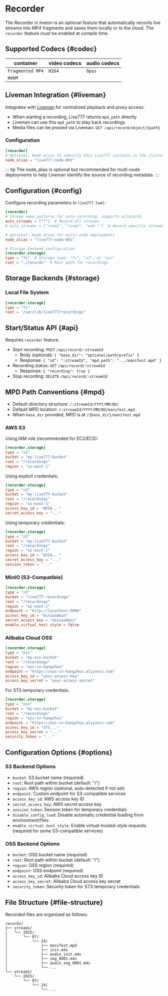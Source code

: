 # Recorder

The Recorder in liveion is an optional feature that automatically records live streams into MP4 fragments and saves them locally or to the cloud. The `recorder` feature must be enabled at compile time.

## Supported Codecs {#codec}

| container           | video codecs | audio codecs |
| ------------------- | ------------| ------------ |
| `Fragmented MP4`    | `H264`      | `Opus`       |
| `WebM`              |             |              |

## Liveman Integration {#liveman}

Integrates with [Liveman](/guide/liveman) for centralized playback and proxy access:

- When starting a recording, Live777 returns `mpd_path` directly
- Liveman can use this `mpd_path` to play back recordings
- Media files can be proxied via Liveman: `GET /api/record/object/{path}`

### Configuration

```toml
[recorder]
# Optional: Node alias to identify this Live777 instance in the cluster
node_alias = "live777-node-001"
```

::: tip
The node_alias is optional but recommended for multi-node deployments to help Liveman identify the source of recording metadata.
:::

## Configuration {#config}

Configure recording parameters in `live777.toml`:

```toml
[recorder]
# Stream name patterns for auto-recording, supports wildcards
auto_streams = ["*"]  # Record all streams
# auto_streams = ["room1", "room2", "web-*"]  # Record specific streams

# Optional: Node alias for multi-node deployments
node_alias = "live777-node-001"

# Storage backend configuration
[recorder.storage]
type = "fs"  # Storage type: "fs", "s3", or "oss"
root = "./records"  # Root path for recordings
```

## Storage Backends {#storage}

### Local File System

```toml
[recorder.storage]
type = "fs"
root = "/var/lib/live777/recordings"
```

## Start/Status API {#api}

Requires `recorder` feature.

- Start recording: `POST` `/api/record/:streamId`
  - Body (optional): `{ "base_dir": "optional/path/prefix" }`
  - Response: `{ "id": ":streamId", "mpd_path": ".../manifest.mpd" }`
- Recording status: `GET` `/api/record/:streamId`
  - Response: `{ "recording": true }`
- Stop recording: `DELETE` `/api/record/:streamId`

## MPD Path Conventions {#mpd}

- Default directory structure: `/:streamId/YYYY/MM/DD/`
- Default MPD location: `/:streamId/YYYY/MM/DD/manifest.mpd`
- When `base_dir` provided, MPD is at `/{base_dir}/manifest.mpd`

### AWS S3

Using IAM role (recommended for EC2/ECS):
```toml
[recorder.storage]
type = "s3"
bucket = "my-live777-bucket"
root = "/recordings"
region = "us-east-1"
```

Using explicit credentials:
```toml
[recorder.storage]
type = "s3"
bucket = "my-live777-bucket"
root = "/recordings"
region = "us-east-1"
access_key_id = "AKIA..."
secret_access_key = "..."
```

Using temporary credentials:
```toml
[recorder.storage]
type = "s3"
bucket = "my-live777-bucket"
root = "/recordings"
region = "us-east-1"
access_key_id = "ASIA..."
secret_access_key = "..."
session_token = "..."
```

### MinIO (S3-Compatible)

```toml
[recorder.storage]
type = "s3"
bucket = "live777-recordings"
root = "/recordings"
region = "us-east-1"
endpoint = "http://localhost:9000"
access_key_id = "minioadmin"
secret_access_key = "minioadmin"
enable_virtual_host_style = false
```

### Alibaba Cloud OSS

```toml
[recorder.storage]
type = "oss"
bucket = "my-oss-bucket"
root = "/recordings"
region = "oss-cn-hangzhou"
endpoint = "https://oss-cn-hangzhou.aliyuncs.com"
access_key_id = "your-access-key"
access_key_secret = "your-access-secret"
```

For STS temporary credentials:
```toml
[recorder.storage]
type = "oss"
bucket = "my-oss-bucket"
root = "/recordings"
region = "oss-cn-hangzhou"
endpoint = "https://oss-cn-hangzhou.aliyuncs.com"
access_key_id = "STS..."
access_key_secret = "..."
security_token = "..."
```

## Configuration Options {#options}

### S3 Backend Options

- `bucket`: S3 bucket name (required)
- `root`: Root path within bucket (default: "/")
- `region`: AWS region (optional, auto-detected if not set)
- `endpoint`: Custom endpoint for S3-compatible services
- `access_key_id`: AWS access key ID
- `secret_access_key`: AWS secret access key
- `session_token`: Session token for temporary credentials
- `disable_config_load`: Disable automatic credential loading from environment/files
- `enable_virtual_host_style`: Enable virtual-hosted-style requests (required for some S3-compatible services)

### OSS Backend Options

- `bucket`: OSS bucket name (required)
- `root`: Root path within bucket (default: "/")
- `region`: OSS region (required)
- `endpoint`: OSS endpoint (required)
- `access_key_id`: Alibaba Cloud access key ID
- `access_key_secret`: Alibaba Cloud access key secret
- `security_token`: Security token for STS temporary credentials

## File Structure {#file-structure}

Recorded files are organized as follows:

```
records/
├── stream1/
│   └── 2025/
│       └── 07/
│           └── 24/
│               ├── manifest.mpd
│               ├── init.m4s
│               ├── audio_init.m4s
│               ├── seg_0001.m4s
│               ├── audio_seg_0001.m4s
│               └── ...
└── stream2/
    └── 2025/
        └── 07/
            └── 24/
                └── ...
```

